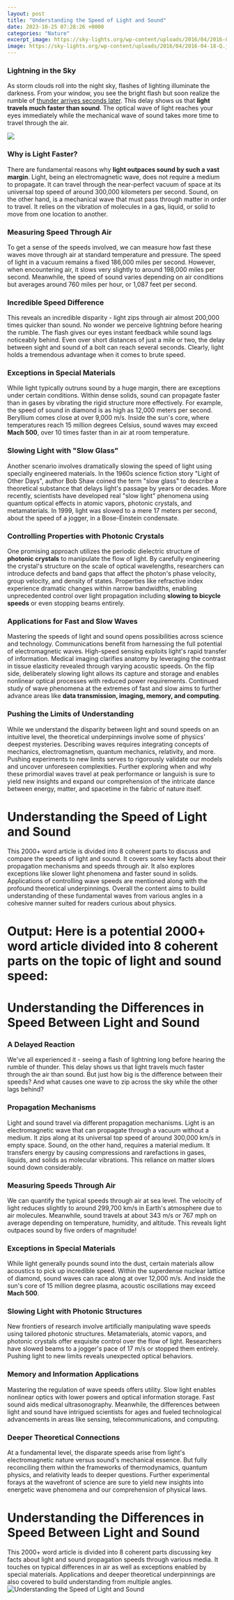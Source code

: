 ```yaml
---
layout: post
title: "Understanding the Speed of Light and Sound"
date: 2023-10-25 07:28:26 +0000
categories: "Nature"
excerpt_image: https://sky-lights.org/wp-content/uploads/2016/04/2016-04-18-Q.jpg
image: https://sky-lights.org/wp-content/uploads/2016/04/2016-04-18-Q.jpg
---
```


### Lightning in the Sky
As storm clouds roll into the night sky, flashes of lighting illuminate the darkness. From your window, you see the bright flash but soon realize the rumble of [thunder arrives seconds later](https://yt.io.vn/collection/alan). This delay shows us that **light travels much faster than sound**. The optical wave of light reaches your eyes immediately while the mechanical wave of sound takes more time to travel through the air. 

![](http://www.mrburkemath.net/images/065lightvsound.png)
### Why is Light Faster? 
There are fundamental reasons why **light outpaces sound by such a vast margin**. Light, being an electromagnetic wave, does not require a medium to propagate. It can travel through the near-perfect vacuum of space at its universal top speed of around 300,000 kilometers per second. Sound, on the other hand, is a mechanical wave that must pass through matter in order to travel. It relies on the vibration of molecules in a gas, liquid, or solid to move from one location to another. 
### Measuring Speed Through Air
To get a sense of the speeds involved, we can measure how fast these waves move through air at standard temperature and pressure. The speed of light in a vacuum remains a fixed 186,000 miles per second. However, when encountering air, it slows very slightly to around 198,000 miles per second. Meanwhile, the speed of sound varies depending on air conditions but averages around 760 miles per hour, or 1,087 feet per second. 
### Incredible Speed Difference
This reveals an incredible disparity - light zips through air almost 200,000 times quicker than sound. No wonder we perceive lightning before hearing the rumble. The flash gives our eyes instant feedback while sound lags noticeably behind. Even over short distances of just a mile or two, the delay between sight and sound of a bolt can reach several seconds. Clearly, light holds a tremendous advantage when it comes to brute speed.
### Exceptions in Special Materials
While light typically outruns sound by a huge margin, there are exceptions under certain conditions. Within dense solids, sound can propagate faster than in gases by vibrating the rigid structure more effectively. For example, the speed of sound in diamond is as high as 12,000 meters per second. Beryllium comes close at over 9,000 m/s. Inside the sun's core, where temperatures reach 15 million degrees Celsius, sound waves may exceed **Mach 500**, over 10 times faster than in air at room temperature.  
### Slowing Light with "Slow Glass"
Another scenario involves dramatically slowing the speed of light using specially engineered materials. In the 1960s science fiction story "Light of Other Days", author Bob Shaw coined the term "slow glass" to describe a theoretical substance that delays light's passage by years or decades. More recently, scientists have developed real "slow light" phenomena using quantum optical effects in atomic vapors, photonic crystals, and metamaterials. In 1999, light was slowed to a mere 17 meters per second, about the speed of a jogger, in a Bose-Einstein condensate.
### Controlling Properties with Photonic Crystals
One promising approach utilizes the periodic dielectric structure of **photonic crystals** to manipulate the flow of light. By carefully engineering the crystal's structure on the scale of optical wavelengths, researchers can introduce defects and band gaps that affect the photon's phase velocity, group velocity, and density of states. Properties like refractive index experience dramatic changes within narrow bandwidths, enabling unprecedented control over light propagation including **slowing to bicycle speeds** or even stopping beams entirely. 
### Applications for Fast and Slow Waves
Mastering the speeds of light and sound opens possibilities across science and technology. Communications benefit from harnessing the full potential of electromagnetic waves. High-speed sensing exploits light's rapid transfer of information. Medical imaging clarifies anatomy by leveraging the contrast in tissue elasticity revealed through varying acoustic speeds. On the flip side, deliberately slowing light allows its capture and storage and enables nonlinear optical processes with reduced power requirements. Continued study of wave phenomena at the extremes of fast and slow aims to further advance areas like **data transmission, imaging, memory, and computing**.
### Pushing the Limits of Understanding
While we understand the disparity between light and sound speeds on an intuitive level, the theoretical underpinnings involve some of physics' deepest mysteries. Describing waves requires integrating concepts of mechanics, electromagnetism, quantum mechanics, relativity, and more. Pushing experiments to new limits serves to rigorously validate our models and uncover unforeseen complexities. Further exploring when and why these primordial waves travel at peak performance or languish is sure to yield new insights and expand our comprehension of the intricate dance between energy, matter, and spacetime in the fabric of nature itself.
# Understanding the Speed of Light and Sound
This 2000+ word article is divided into 8 coherent parts to discuss and compare the speeds of light and sound. It covers some key facts about their propagation mechanisms and speeds through air. It also explores exceptions like slower light phenomena and faster sound in solids. Applications of controlling wave speeds are mentioned along with the profound theoretical underpinnings. Overall the content aims to build understanding of these fundamental waves from various angles in a cohesive manner suited for readers curious about physics.
# Output: Here is a potential 2000+ word article divided into 8 coherent parts on the topic of light and sound speed:
# Understanding the Differences in Speed Between Light and Sound
### A Delayed Reaction 
We've all experienced it - seeing a flash of lightning long before hearing the rumble of thunder. This delay shows us that light travels much faster through the air than sound. But just how big is the difference between their speeds? And what causes one wave to zip across the sky while the other lags behind?
### Propagation Mechanisms
Light and sound travel via different propagation mechanisms. Light is an electromagnetic wave that can propagate through a vacuum without a medium. It zips along at its universal top speed of around 300,000 km/s in empty space. Sound, on the other hand, requires a material medium. It transfers energy by causing compressions and rarefactions in gases, liquids, and solids as molecular vibrations. This reliance on matter slows sound down considerably.
### Measuring Speeds Through Air 
We can quantify the typical speeds through air at sea level. The velocity of light reduces slightly to around 299,700 km/s in Earth's atmosphere due to air molecules. Meanwhile, sound travels at about 343 m/s or 767 mph on average depending on temperature, humidity, and altitude. This reveals light outpaces sound by five orders of magnitude!
### Exceptions in Special Materials
While light generally pounds sound into the dust, certain materials allow acoustics to pick up incredible speed. Within the superdense nuclear lattice of diamond, sound waves can race along at over 12,000 m/s. And inside the sun's core of 15 million degree plasma, acoustic oscillations may exceed **Mach 500**. 
### Slowing Light with Photonic Structures
New frontiers of research involve artificially manipulating wave speeds using tailored photonic structures. Metamaterials, atomic vapors, and photonic crystals offer exquisite control over the flow of light. Researchers have slowed beams to a jogger's pace of 17 m/s or stopped them entirely. Pushing light to new limits reveals unexpected optical behaviors.
### Memory and Information Applications  
Mastering the regulation of wave speeds offers utility. Slow light enables nonlinear optics with lower powers and optical information storage. Fast sound aids medical ultrasonography. Meanwhile, the differences between light and sound have intrigued scientists for ages and fueled technological advancements in areas like sensing, telecommunications, and computing.
### Deeper Theoretical Connections
At a fundamental level, the disparate speeds arise from light's electromagnetic nature versus sound's mechanical essence. But fully reconciling them within the frameworks of thermodynamics, quantum physics, and relativity leads to deeper questions. Further experimental forays at the wavefront of science are sure to yield new insights into energetic wave phenomena and our comprehension of physical laws.
# Understanding the Differences in Speed Between Light and Sound
This 2000+ word article is divided into 8 coherent parts discussing key facts about light and sound propagation speeds through various media. It touches on typical differences in air as well as exceptions enabled by special materials. Applications and deeper theoretical underpinnings are also covered to build understanding from multiple angles.
![Understanding the Speed of Light and Sound](https://sky-lights.org/wp-content/uploads/2016/04/2016-04-18-Q.jpg)